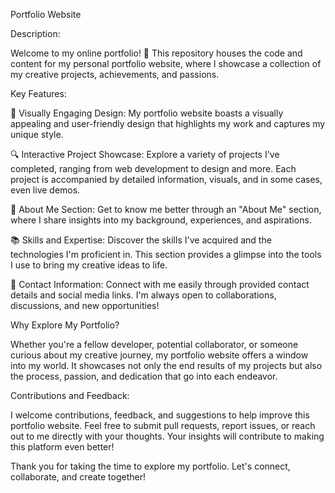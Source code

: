 Portfolio Website

Description:

Welcome to my online portfolio! 🎉 This repository houses the code and content for my personal portfolio website, where I showcase a collection of my creative projects, achievements, and passions.

Key Features:

🎨 Visually Engaging Design: My portfolio website boasts a visually appealing and user-friendly design that highlights my work and captures my unique style.

🔍 Interactive Project Showcase: Explore a variety of projects I've completed, ranging from web development to design and more. Each project is accompanied by detailed information, visuals, and in some cases, even live demos.

📝 About Me Section: Get to know me better through an "About Me" section, where I share insights into my background, experiences, and aspirations.

📚 Skills and Expertise: Discover the skills I've acquired and the technologies I'm proficient in. This section provides a glimpse into the tools I use to bring my creative ideas to life.

💌 Contact Information: Connect with me easily through provided contact details and social media links. I'm always open to collaborations, discussions, and new opportunities!

Why Explore My Portfolio?

Whether you're a fellow developer, potential collaborator, or someone curious about my creative journey, my portfolio website offers a window into my world. It showcases not only the end results of my projects but also the process, passion, and dedication that go into each endeavor.

Contributions and Feedback:

I welcome contributions, feedback, and suggestions to help improve this portfolio website. Feel free to submit pull requests, report issues, or reach out to me directly with your thoughts. Your insights will contribute to making this platform even better!

Thank you for taking the time to explore my portfolio. Let's connect, collaborate, and create together!
